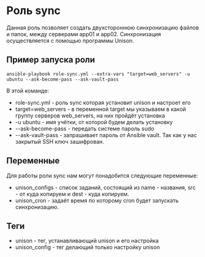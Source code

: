 Роль sync
=========

Данная роль позволяет создать двухстороннюю синхронизацию файлов и папок, между серверами app01 и app02. Синхронизация осуществляется с помощью программы Unison.

Пример запуска роли
-----------------

```ansible-playbook role-sync.yml --extra-vars "target=web_servers" -u ubuntu --ask-become-pass --ask-vault-pass```

В этой команде:

* role-sync.yml - роль sync которая установит unison и настроет его
* target=web_servers - в переменной target мы указываем в какой группу серверов web_servers, на них пройдёт установка
* -u ubuntu - имя учётки, от которой будем делать установку
* --ask-become-pass - передать системе пароль sudo
* --ask-vault-pass - запрашивает пароль от Ansible vault. Так как у нас закрытый SSH ключ зашифрован.


Переменные
--------------

Для работы роли sync нам могут понадобится следующие переменные:

* unison_configs - список заданий, состоящий из name - названия, src - от куда копируем и dest - куда копируем.
* unison_cron - задаёт время по которому cron будет запускать синхронизацию.


Теги
----------------

* unison - тег, устанавливающий unison и его настройка
* unison_config - тег делающий только настройку unison
